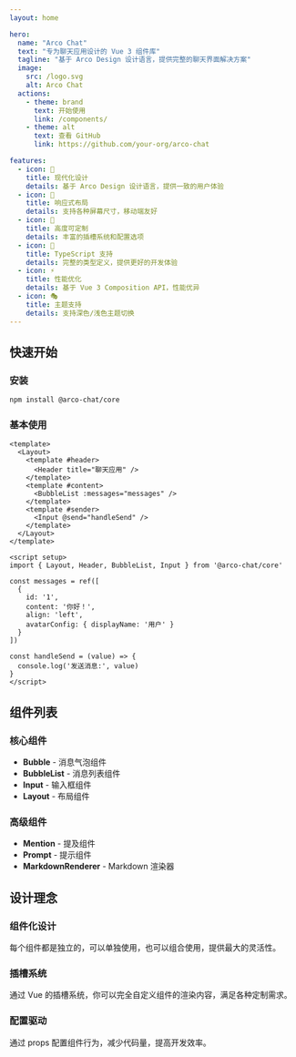 ```yaml
---
layout: home

hero:
  name: "Arco Chat"
  text: "专为聊天应用设计的 Vue 3 组件库"
  tagline: "基于 Arco Design 设计语言，提供完整的聊天界面解决方案"
  image:
    src: /logo.svg
    alt: Arco Chat
  actions:
    - theme: brand
      text: 开始使用
      link: /components/
    - theme: alt
      text: 查看 GitHub
      link: https://github.com/your-org/arco-chat

features:
  - icon: 🎨
    title: 现代化设计
    details: 基于 Arco Design 设计语言，提供一致的用户体验
  - icon: 📱
    title: 响应式布局
    details: 支持各种屏幕尺寸，移动端友好
  - icon: 🎯
    title: 高度可定制
    details: 丰富的插槽系统和配置选项
  - icon: 🔧
    title: TypeScript 支持
    details: 完整的类型定义，提供更好的开发体验
  - icon: ⚡
    title: 性能优化
    details: 基于 Vue 3 Composition API，性能优异
  - icon: 🎭
    title: 主题支持
    details: 支持深色/浅色主题切换
---
```


## 快速开始

### 安装

```bash
npm install @arco-chat/core
```

### 基本使用

```vue
<template>
  <Layout>
    <template #header>
      <Header title="聊天应用" />
    </template>
    <template #content>
      <BubbleList :messages="messages" />
    </template>
    <template #sender>
      <Input @send="handleSend" />
    </template>
  </Layout>
</template>

<script setup>
import { Layout, Header, BubbleList, Input } from '@arco-chat/core'

const messages = ref([
  {
    id: '1',
    content: '你好！',
    align: 'left',
    avatarConfig: { displayName: '用户' }
  }
])

const handleSend = (value) => {
  console.log('发送消息:', value)
}
</script>
```

## 组件列表

### 核心组件

- **Bubble** - 消息气泡组件
- **BubbleList** - 消息列表组件
- **Input** - 输入框组件
- **Layout** - 布局组件

### 高级组件

- **Mention** - 提及组件
- **Prompt** - 提示组件
- **MarkdownRenderer** - Markdown 渲染器

## 设计理念

### 组件化设计
每个组件都是独立的，可以单独使用，也可以组合使用，提供最大的灵活性。

### 插槽系统
通过 Vue 的插槽系统，你可以完全自定义组件的渲染内容，满足各种定制需求。

### 配置驱动
通过 props 配置组件行为，减少代码量，提高开发效率。